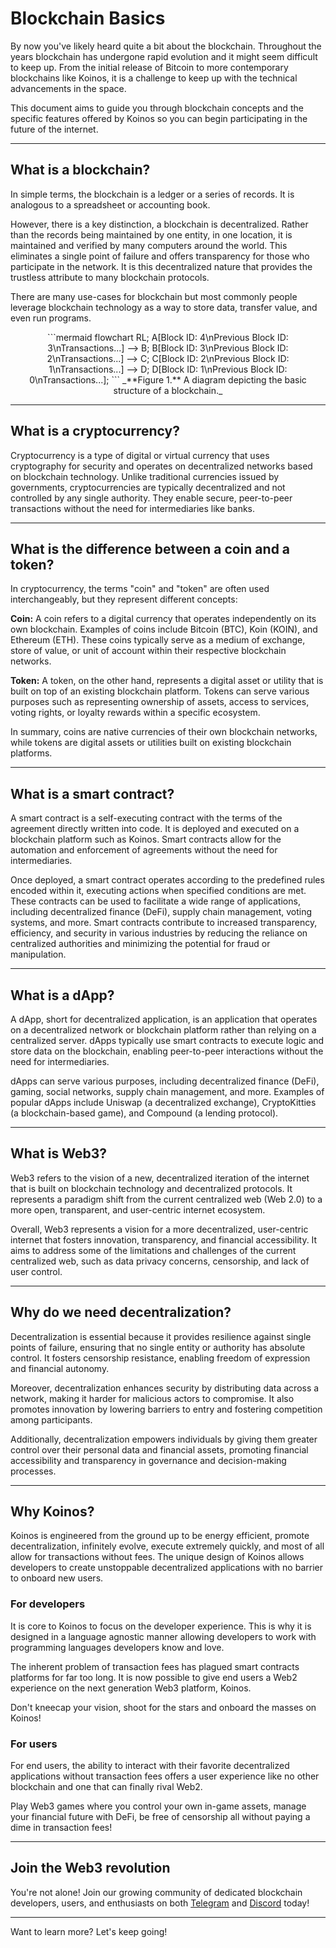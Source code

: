 # Blockchain Basics
By now you've likely heard quite a bit about the blockchain. Throughout the years blockchain has undergone rapid evolution and it might seem difficult to keep up. From the initial release of Bitcoin to more contemporary blockchains like Koinos, it is a challenge to keep up with the technical advancements in the space.

This document aims to guide you through blockchain concepts and the specific features offered by Koinos so you can begin participating in the future of the internet.

---
## What is a blockchain?
In simple terms, the blockchain is a ledger or a series of records. It is analogous to a spreadsheet or accounting book.

However, there is a key distinction, a blockchain is decentralized. Rather than the records being maintained by one entity, in one location, it is maintained and verified by many computers around the world. This eliminates a single point of failure and offers transparency for those who participate in the network. It is this decentralized nature that provides the trustless attribute to many blockchain protocols.

There are many use-cases for blockchain but most commonly people leverage blockchain technology as a way to store data, transfer value, and even run programs.

<center>
```mermaid
flowchart RL;
A[Block ID: 4\nPrevious Block ID: 3\nTransactions...] --> B;
B[Block ID: 3\nPrevious Block ID: 2\nTransactions...] --> C;
C[Block ID: 2\nPrevious Block ID: 1\nTransactions...] --> D;
D[Block ID: 1\nPrevious Block ID: 0\nTransactions...];
```
_**Figure 1.** A diagram depicting the basic structure of a blockchain._
</center>

---
## What is a cryptocurrency?
Cryptocurrency is a type of digital or virtual currency that uses cryptography for security and operates on decentralized networks based on blockchain technology. Unlike traditional currencies issued by governments, cryptocurrencies are typically decentralized and not controlled by any single authority. They enable secure, peer-to-peer transactions without the need for intermediaries like banks.

---
## What is the difference between a coin and a token?
In cryptocurrency, the terms "coin" and "token" are often used interchangeably, but they represent different concepts:

**Coin:** A coin refers to a digital currency that operates independently on its own blockchain. Examples of coins include Bitcoin (BTC), Koin (KOIN), and Ethereum (ETH). These coins typically serve as a medium of exchange, store of value, or unit of account within their respective blockchain networks.

**Token:** A token, on the other hand, represents a digital asset or utility that is built on top of an existing blockchain platform. Tokens can serve various purposes such as representing ownership of assets, access to services, voting rights, or loyalty rewards within a specific ecosystem.

In summary, coins are native currencies of their own blockchain networks, while tokens are digital assets or utilities built on existing blockchain platforms.

---
## What is a smart contract?
A smart contract is a self-executing contract with the terms of the agreement directly written into code. It is deployed and executed on a blockchain platform such as Koinos. Smart contracts allow for the automation and enforcement of agreements without the need for intermediaries.

Once deployed, a smart contract operates according to the predefined rules encoded within it, executing actions when specified conditions are met. These contracts can be used to facilitate a wide range of applications, including decentralized finance (DeFi), supply chain management, voting systems, and more. Smart contracts contribute to increased transparency, efficiency, and security in various industries by reducing the reliance on centralized authorities and minimizing the potential for fraud or manipulation.

---
## What is a dApp?
A dApp, short for decentralized application, is an application that operates on a decentralized network or blockchain platform rather than relying on a centralized server. dApps typically use smart contracts to execute logic and store data on the blockchain, enabling peer-to-peer interactions without the need for intermediaries.

dApps can serve various purposes, including decentralized finance (DeFi), gaming, social networks, supply chain management, and more. Examples of popular dApps include Uniswap (a decentralized exchange), CryptoKitties (a blockchain-based game), and Compound (a lending protocol).

---
## What is Web3?
Web3 refers to the vision of a new, decentralized iteration of the internet that is built on blockchain technology and decentralized protocols. It represents a paradigm shift from the current centralized web (Web 2.0) to a more open, transparent, and user-centric internet ecosystem.

Overall, Web3 represents a vision for a more decentralized, user-centric internet that fosters innovation, transparency, and financial accessibility. It aims to address some of the limitations and challenges of the current centralized web, such as data privacy concerns, censorship, and lack of user control.

---
## Why do we need decentralization?
Decentralization is essential because it provides resilience against single points of failure, ensuring that no single entity or authority has absolute control. It fosters censorship resistance, enabling freedom of expression and financial autonomy.

Moreover, decentralization enhances security by distributing data across a network, making it harder for malicious actors to compromise. It also promotes innovation by lowering barriers to entry and fostering competition among participants.

Additionally, decentralization empowers individuals by giving them greater control over their personal data and financial assets, promoting financial accessibility and transparency in governance and decision-making processes.

---
## Why Koinos?
Koinos is engineered from the ground up to be energy efficient, promote decentralization, infinitely evolve, execute extremely quickly, and most of all allow for transactions without fees. The unique design of Koinos allows developers to create unstoppable decentralized applications with no barrier to onboard new users.

### For developers
It is core to Koinos to focus on the developer experience. This is why it is designed in a language agnostic manner allowing developers to work with programming languages developers know and love.

The inherent problem of transaction fees has plagued smart contracts platforms for far too long. It is now possible to give end users a Web2 experience on the next generation Web3 platform, Koinos.

Don't kneecap your vision, shoot for the stars and onboard the masses on Koinos!

### For users
For end users, the ability to interact with their favorite decentralized applications without transaction fees offers a user experience like no other blockchain and one that can finally rival Web2.

Play Web3 games where you control your own in-game assets, manage your financial future with DeFi, be free of censorship all without paying a dime in transaction fees!

---
## Join the Web3 revolution
You're not alone! Join our growing community of dedicated blockchain developers, users, and enthusiasts on both [Telegram](https://telegram.koinos.io) and [Discord](https://discord.koinos.io) today!

---
Want to learn more? Let's keep going!